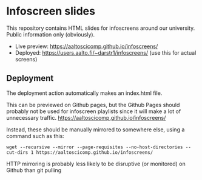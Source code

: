 # Infoscreen slides

This repository contains HTML slides for infoscreens around our
university.  Public information only (obviously).

* Live preview: https://aaltoscicomp.github.io/infoscreens/
* Deployed: https://users.aalto.fi/~darstr1/infoscreens/ (use this for
  actual screens)



## Deployment

The deployment action automatically makes an index.html file.

This can be previewed on Github pages, but the Github Pages should
probably not be used for infoscreen playlists since it will make a lot
of unnecessary traffic.
https://aaltoscicomp.github.io/infoscreens/

Instead, these should be manually mirrored to somewhere else, using
a command such as this:
```
wget --recursive --mirror --page-requisites --no-host-directories --cut-dirs 1 https://aaltoscicomp.github.io/infoscreens/
```

HTTP mirroring is probably less likely to be disruptive (or monitored)
on Github than git pulling
